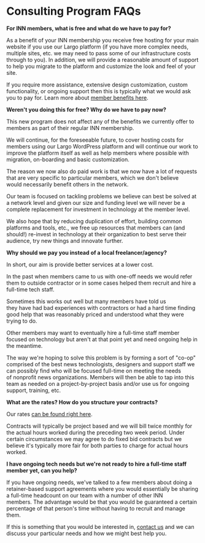 
# Consulting Program FAQs

**For INN members, what is free and what do we have to pay for?**

As a benefit of your INN membership you receive free hosting for your main website if you use our Largo platform (if you have more complex needs, multiple sites, etc. we may need to pass some of our infrastructure costs through to you). In addition, we will provide a reasonable amount of support to help you migrate to the platform and customize the look and feel of your site.

If you require more assistance, extensive design customization, custom functionality, or ongoing support then this is typically what we would ask you to pay for. Learn more about [member benefits here](/how-to-work-with-us/member-services.md).

**Weren't you doing this for free? Why do we have to pay now?**

This new program does not affect any of the benefits we currently offer to members as part of their regular INN membership.

We will continue, for the foreseeable future, to cover hosting costs for members using our Largo WordPress platform and will continue our work to improve the platform itself as well as help members where possible with migration, on-boarding and basic customization.

The reason we now also do paid work is that we now have a lot of requests that are very specific to particular members, which we don't believe would necessarily benefit others in the network.

Our team is focused on tackling problems we believe can best be solved at a network level and given our size and funding level we will never be a complete replacement for investment in technology at the member level.

We also hope that by reducing duplication of effort, building common platforms and tools, etc., we free up resources that members can (and should!) re-invest in technology at their organization to best serve their audience, try new things and innovate further.

**Why should we pay you instead of a local freelancer/agency?**

In short, our aim is provide better services at a lower cost.

In the past when members came to us with one-off needs we would refer them to outside contractor or in some cases helped them recruit and hire a full-time tech staff.

Sometimes this works out well but many members have told us they have had bad experiences with contractors or had a hard time finding good help that was reasonably priced and understood what they were trying to do.

Other members may want to eventually hire a full-time staff member focused on technology but aren't at that point yet and need ongoing help in the meantime.

The way we're hoping to solve this problem is by forming a sort of "co-op" comprised of the best news technologists, designers and support staff we can possibly find who will be focused full-time on meeting the needs of nonprofit news organizations. Members will then be able to tap into this team as needed on a project-by-project basis and/or use us for ongoing support, training, etc.

**What are the rates? How do you structure your contracts?**

Our rates [can be found right here](consulting-rates.md).

Contracts will typically be project based and we will bill twice monthly for the actual hours worked during the preceding two week period. Under certain circumstances we may agree to do fixed bid contracts but we believe it's typically more fair for both parties to charge for actual hours worked.

**I have ongoing tech needs but we're not ready to hire a full-time staff member yet, can you help?**

If you have ongoing needs, we've talked to a few members about doing a retainer-based support agreements where you would essentially be sharing a full-time headcount on our team with a number of other INN members. The advantage would be that you would be guaranteed a certain percentage of that person's time without having to recruit and manage them.

If this is something that you would be interested in, [contact us](mailto:nerds@investigativenewsnetwork.org) and we can discuss your particular needs and how we might best help you.